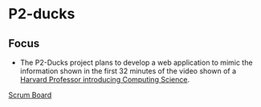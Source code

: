 # P2-ducks

## Focus
- The P2-Ducks project plans to develop a web application to mimic the information shown in the first 32 minutes of the video shown of a [Harvard Professor introducing Computing Science](https://www.youtube.com/watch?v=jjqgP9dpD1k&list=PLhQjrBD2T381L3iZyDTxRwOBuUt6m1FnW&index=1).

[Scrum Board](https://docs.google.com/spreadsheets/d/1tN9b2MtcswCS5GyHBiKZdZfI_FBsXnSav5Anv2_kvrU)
